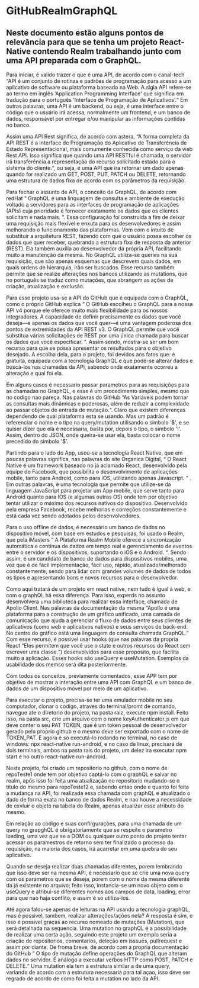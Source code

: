 # GitHubRealmGraphQL

## Neste documento estão alguns pontos de relevância para que se tenha um projeto React-Native contendo Realm trabalhando junto com uma API preparada com o GraphQL. 

 
<p>Para iniciar, é valido trazer o que é uma API, de acordo com o canal-tech “API é um conjunto de rotinas e padrões de programação para acesso a um aplicativo de software ou plataforma baseado na Web. A sigla API refere-se ao termo em inglês ‘Application Programming Interface' que significa em tradução para o português ‘Interface de Programação de Aplicativos’.“ Em outras palavras, uma API é um backend, ou seja, é uma interface entre o código que o usuário irá acessa, normalmente um frontend, e um banco de dados, responsável por entregar e/ou manipular as informações contidas no banco.</p>

<p>	Assim uma API Rest significa, de acordo com astera, “A forma completa da API REST é a Interface de Programação do Aplicativo de Transferência de Estado Representacional, mais comumente conhecida como serviço da web Rest API. Isso significa que quando uma API RESTful é chamada, o servidor irá transferência a representação do recurso solicitado estado para o sistema do cliente.“, ou seja, é uma API que ira retornar um dado apenas quando for realizado um GET, POST, PUT, PATCH ou DELETE, retornando uma estrutura de dados fixa de acordo com os parâmetros da requisição.</p>

<p>Para fechar o assunto de API, o conceito de GraphQL, de acordo com redHat “ GraphQL é uma linguagem de consulta e ambiente de execução voltado a servidores para as interfaces de programação de aplicações (APIs) cuja prioridade é fornecer exatamente os dados que os clientes solicitam e nada mais.  “. Essa configuração foi construída a fim de deixar uma requisição mais flexível e enxuta para os desenvolvedores e assim melhorando o funcionamento das plataformas. Vem com o intuito de substituir a arquitetura REST, fazendo com que o usuário possa escolher os dados que quer receber, quebrando a estrutura fixa de resposta da anterior (REST). Ela também auxilia ao desenvolvedor da própria API, facilitando muito a manutenção da mesma. No GraphQL utiliza-se queries na sua requisição, que são apenas esquemas que descrevem quais dados, em quais ordens de hierarquia, irão ser buscados. Esse recurso também permite que se realize alterações nos bancos utilizando as mutations, que no português se traduz como mutações, que abrangem as ações de criação, atualização e exclusão.</p>

<p>Para esse projeto usa-se a API do GitHub que é equipada com o GraphQL, como o próprio GitHub explica “ O GitHub escolheu o GraphQL para a nossa API v4 porque ele oferece muito mais flexibilidade para os nossos integradores. A capacidade de definir precisamente os dados que você deseja—e apenas os dados que você quer—é uma vantagem poderosa dos pontos de extremidades da API REST v3. O GraphQL permite que você substitua várias solicitações de REST por uma única chamada para buscar os dados que você especificar. “. Assim sendo, mostra-se ser um bom recurso para que se possa apresentar os resultados para o objetivo desejado. A escolha dela, para o projeto, foi devidos aos fatos que: é gratuita, equipada com a tecnologia GraphQL e que pode-se alterar dados e buscá-los nas chamadas da API, sabendo onde exatamente ocorreu a alteração e qual foi ela.</p>

<p>Em alguns casos é necessario passar parametros para as requisições para as chamadas no GraphQL, e esse é um procedimento simples, mesmo que no codigo nao pareça. Nas palavras do GitHub “As Variáveis podem tornar as consultas mais dinâmicas e poderosas, além de reduzir a complexidade ao passar objetos de entrada de mutação.“. Claro que existem diferenças dependendo de qual plataforma esta se usando. Mas um padrão é referenciar o nome e o tipo na query/mutation utilisando o simbolo ‘$', e se quiser dizer que ela é necessaria, basta por, depois o tipo, o simbolo '!'. Assim, dentro do JSON, onde queira-se usar ela, basta colocar o nome precedido do simbolo '$’.</p>

<p>Partindo para o lado do App, usou-se a tecnologia React Native, que em poucas palavras significa, nas palavras do site Organica Digital, “ O React Native é um framework baseado no já aclamado React, desenvolvido pela equipe do Facebook, que possibilita o desenvolvimento de aplicações mobile, tanto para Android, como para iOS, utilizando apenas Javascript.  “ . Em outras palavras, é uma tecnologia que permite que utilize-se da linguagem JavaScript para projetar um App mobile, que serve tanto para Android quanto para IOS (e algumas outras OS) onde tem por objetivo tentar utilizar o máximo dos recursos nativos do dispositivo. Desenvolvido pela empresa Facebook, recebe melhorias e correções constantemente e está cada vez sendo adotados pelos desenvolvedores.</p>


<p>Para o uso offline de dados, é necessário um banco de dados no dispositivo móvel, com base em estudos e pesquisas, foi usado o Realm, que pela iMasters “ A Plataforma Realm Mobile oferece a sincronização automática e contínua de dados em tempo real e gerenciamento de eventos entre o servidor e os dispositivos, suportando o iOS e o Android. “. Sendo assim, é um candidato de banco de dados para dispositivos mobiles, uma vez que é de fácil implementação, fácil uso, rápido, atualizado/melhorado constantemente, sendo para lidar com grandes volumes de dados de todos os tipos e apresentando bons e novos recursos para o desenvolvedor.</p>

 

<p>Como aqui tratará de um projeto em react native, nem tudo é igual à web, e com o graphQL há essa diferença. Para isso, experds no assunto desenvolvera uma biblioteca para realizar essa interface, chamada de Apollo Client. Nas palavras da documentação da mesma “Apollo é uma plataforma para a construção de um gráfico unificado, uma camada de comunicação que ajuda a gerenciar o fluxo de dados entre seus clientes de aplicativos (como web e aplicativos nativos) e seus serviços de back-end. No centro do gráfico está uma linguagem de consulta chamada GraphQL.“ Com esse recurso, é possivel usar hooks (que nas palavras da propria React “Eles permitem que você use o state e outros recursos do React sem escrever uma classe.“) desenvolvidos para esse proposito, que facilita muito a aplicação. Esses hooks são useQuery e useMutation. Exemplos da usabilidade dos memso será dita posteriormente.</p>

 

<p>Com todos os conceitos, previamente comentados, esse APP tem por objetivo de mostrar a interação entre uma API com GraphQL e um banco de dados de um dispositivo móvel por meio de um aplicativo.</p>

<p>Para executar o projeto, precisa-se ter uma emulador mobile no seu computador, clonar o codigo, atraves do terminal/promt de comando, navegue ate o diretorio do projeto, na pasta raiz, execute npm install. Feito isso, na pasta src, crie um arquivo com o nome keyAuthenticator.js em que deve conter o seu PAT TOKEN, que é um token pessoal de desenvolvedor gerado pelo proprio github e o mesmo deve ser exportado com o nome de TOKEN_PAT. E agora é so executá-lo rodando no terminal, no caso de windows: npx react-native run-android, e no caso de linux, precisará de dois terminais, ambos na pasta rais do projeto, um delez ira executar npm start e no outro react-native run-android.</p>

 

<p>Neste projeto, foi criado um repositorio no github, com o nome de repoTeste1 onde tem por objetivo captá-lo com o graphQL e salvar no realm, após isso foi feita uma atualização no repositorio mudando-se o titulo do mesmo para repoTeste12 e, sabendo entao onde e quanto foi feita a mudança na API, foi realizada essa chamada com graphQL e atualizado o dado de forma exata no banco de dados Realm, e nao houve a necessidade de exvluir o objeto na tabela do Realm, apenas atualizar esse atributo do mesmo.</p>

<p>Em relação ao codigo e suas confirgurações, para uma chamada de um query no grapghQL é obrigatoriamente que se respeite o parametro loading, uma vez que se a DOM ou qualquer outro ponto do projeto tentar acessar os paramestros de retorno sem ter finalizado o processo da requisição, na maioria dos casos, irá acarretar em uma quebra do seu aplicativo.</p>

<p>Quando se deseja realizar duas chamadas diferentes, porem lembrando que isso deve ser na mesma API, é necessario que se crie uma nova query com os parametros que se deseja, porem com o nome da mesma diferente da já existente no arquivo; feito isso, instancia-se um novo objeto com o useQuery e atribui-se diferentes nomes aos campos de data, loading, error para que nao haja conflito, e assim é so utiliza-los.</p>

<p>Até agora falou-se apenas de leituras na API usando a tecnologia graphQL, mas é possivel, tambem, realizar alterações/ações nela? A resposta é sim, e isso é possivel graças ao recurso nomeado de mutações (Mutation), que será detalhada na sequencia. Uma mutation no graphQL é a possibilidade de realizar uma certa ação, seguindo este projeto um exemplo seria a criação de repositorios, comentarios, deleção em isssues, pullrequest e assim por diante. De froma breve, de acordo com a propria documentação do GitHub “ O tipo de mutação define operações do GraphQL que alteram dados no servidor. É análogo a executar verbos HTTP como POST, PATCH e DELETE.“  Uma mutation ela tem a estrutura similar a de uma query, variando de acordo com a estrutura necessaria para tal açao, isso deve ser regrado de acordo de como foi feita a mutation no lado da API.</p>
